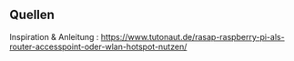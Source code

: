 ## Quellen
Inspiration &  Anleitung : 
https://www.tutonaut.de/rasap-raspberry-pi-als-router-accesspoint-oder-wlan-hotspot-nutzen/
